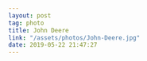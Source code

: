 ```yaml
---
layout: post
tag: photo
title: John Deere
link: "/assets/photos/John-Deere.jpg"
date: 2019-05-22 21:47:27
---
```

